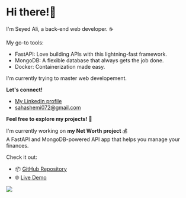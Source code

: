 # Hi there!👋

I'm Seyed Ali, a back-end web developer. ☕

My go-to tools:

- FastAPI: Love building APIs with this lightning-fast framework.
- MongoDB: A flexible database that always gets the job done.
- Docker: Containerization made easy.

I'm currently trying to master web developement.

**Let's connect!**

* [My LinkedIn profile](https://www.linkedin.com/in/seyed-ali-hashemi-67a568146)
* sahashemi072@gmail.com

**Feel free to explore my projects!** 🚀

I'm currently working on <b> my Net Worth project </b> 💰 <br/>
A FastAPI and MongoDB-powered API app that helps you manage your finances.

Check it out:
* 📦 [GitHub Repository](https://github.com/sali72/my-net-worth)
* 🌐 [Live Demo](https://my-net-worth.onrender.com/docs)



![](https://hit.yhype.me/github/profile?user_id=48308299)
